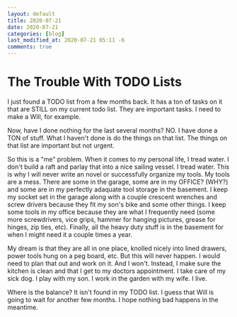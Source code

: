 ```yaml
---
layout: default
title: 2020-07-21
date: 2020-07-21
categories: [blog]
last_modified_at: 2020-07-21 05:11 -6
comments: true
---
```


# The Trouble With TODO Lists

I just found a TODO list from a few months back. It has a ton of tasks on it that are STILL on my current todo list. They are important tasks. I need to make a Will, for example.

Now, have I done nothing for the last several months? NO. I have done a TON of stuff. What I haven't done is do the things on that list. The things on that list are important but not urgent. 

So this is a "me" problem. When it comes to my personal life, I tread water. I don't build a raft and parlay that into a nice sailing vessel. I tread water. This is why I will never write an novel or successfully organize my tools. My tools are a mess. There are some in the garage, some are in my OFFICE? (WHY?) and some are in my perfectly adaquate tool storage in the basement. I keep my socket set in the garage along with a couple crescent wrenches and screw drivers because they fit my son's bike and some other things. I keep some tools in my office because they are what I frequently need (some more screwdrivers, vice grips, hammer for hanging pictures, grease for hinges, zip ties, etc). Finally, all the heavy duty stuff is in the basement for when I might need it a couple times a year. 

My dream is that they are all in one place, knolled nicely into lined drawers, power tools hung on a peg board, etc. But this will never happen. I would need to plan that out and work on it. And I won't. Instead, I make sure the kitchen is clean and that I get to my doctors appointment. I take care of my sick dog. I play with my son. I work in the garden with my wife. I live. 

Where is the balance? It isn't found in my TODO list. I guess that Will is going to wait for another few months. I hope nothing bad happens in the meantime.